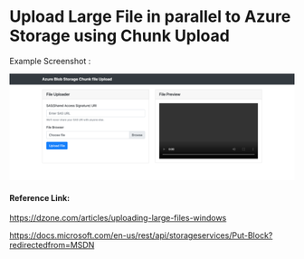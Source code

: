 # Upload Large File in parallel to Azure Storage using Chunk Upload

Example Screenshot :

![](/assets/Screenshot.png)

#### Reference Link:

https://dzone.com/articles/uploading-large-files-windows

https://docs.microsoft.com/en-us/rest/api/storageservices/Put-Block?redirectedfrom=MSDN